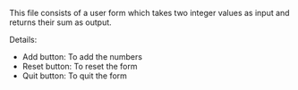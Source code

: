 This file consists of a user form which takes two integer values as input and returns their sum as output.

Details:
 - Add button: To add the numbers
 - Reset button: To reset the form
 - Quit button: To quit the form
